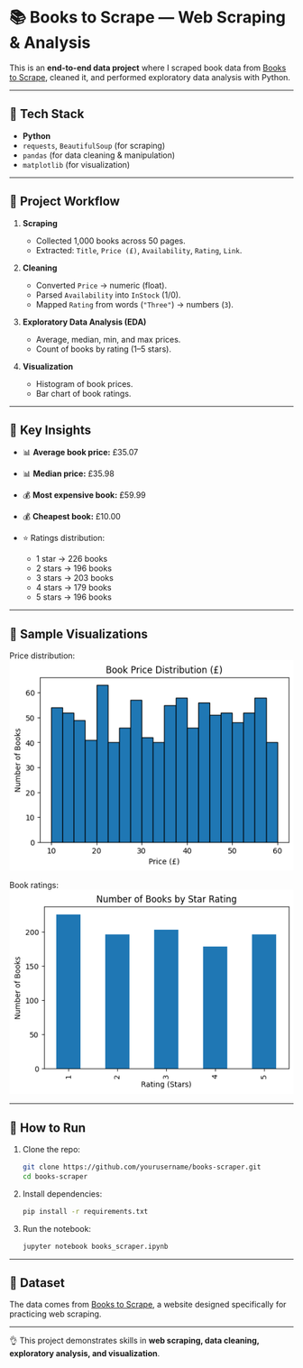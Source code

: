 # 📚 Books to Scrape — Web Scraping & Analysis

This is an **end-to-end data project** where I scraped book data from [Books to Scrape](http://books.toscrape.com/), cleaned it, and performed exploratory data analysis with Python.

---

## 🔹 Tech Stack

* **Python**
* `requests`, `BeautifulSoup` (for scraping)
* `pandas` (for data cleaning & manipulation)
* `matplotlib` (for visualization)

---

## 🔹 Project Workflow

1. **Scraping**

   * Collected 1,000 books across 50 pages.
   * Extracted: `Title`, `Price (£)`, `Availability`, `Rating`, `Link`.

2. **Cleaning**

   * Converted `Price` → numeric (float).
   * Parsed `Availability` into `InStock` (1/0).
   * Mapped `Rating` from words (`"Three"`) → numbers (`3`).

3. **Exploratory Data Analysis (EDA)**

   * Average, median, min, and max prices.
   * Count of books by rating (1–5 stars).

4. **Visualization**

   * Histogram of book prices.
   * Bar chart of book ratings.

---

## 🔹 Key Insights

* 📊 **Average book price:** £35.07
* 📊 **Median price:** £35.98
* 💰 **Most expensive book:** £59.99
* 💰 **Cheapest book:** £10.00
* ⭐ Ratings distribution:

  * 1 star → 226 books
  * 2 stars → 196 books
  * 3 stars → 203 books
  * 4 stars → 179 books
  * 5 stars → 196 books

---

## 🔹 Sample Visualizations

Price distribution:
![Price Histogram](price_hist.png)

Book ratings:
![Rating Counts](rating_counts.png)

---

## 🚀 How to Run

1. Clone the repo:

   ```bash
   git clone https://github.com/yourusername/books-scraper.git
   cd books-scraper
   ```
2. Install dependencies:

   ```bash
   pip install -r requirements.txt
   ```
3. Run the notebook:

   ```bash
   jupyter notebook books_scraper.ipynb
   ```

---

## 🔹 Dataset

The data comes from [Books to Scrape](http://books.toscrape.com/), a website designed specifically for practicing web scraping.

---

👌 This project demonstrates skills in **web scraping, data cleaning, exploratory analysis, and visualization**.
